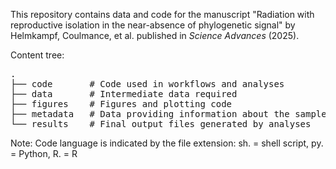 This repository contains data and code for the manuscript "Radiation with reproductive isolation in the near-absence of phylogenetic signal" by Helmkampf, Coulmance, et al. published in *Science Advances* (2025).

Content tree:
<pre>
.
├── code       # Code used in workflows and analyses
├── data       # Intermediate data required
├── figures    # Figures and plotting code
├── metadata   # Data providing information about the samples
└── results    # Final output files generated by analyses
</pre>

Note: Code language is indicated by the file extension: sh. = shell script, py. = Python, R. = R